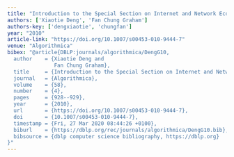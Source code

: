 ```yaml
---
title: "Introduction to the Special Section on Internet and Network Economics"
authors: ['Xiaotie Deng', 'Fan Chung Graham']
authors-key: ['dengxiaotie', 'chungfan']
year: "2010"
article-link: "https://doi.org/10.1007/s00453-010-9444-7"
venue: "Algorithmica"
bibex: "@article{DBLP:journals/algorithmica/DengG10,
  author    = {Xiaotie Deng and
               Fan Chung Graham},
  title     = {Introduction to the Special Section on Internet and Network Economics},
  journal   = {Algorithmica},
  volume    = {58},
  number    = {4},
  pages     = {928--929},
  year      = {2010},
  url       = {https://doi.org/10.1007/s00453-010-9444-7},
  doi       = {10.1007/s00453-010-9444-7},
  timestamp = {Fri, 27 Mar 2020 08:44:26 +0100},
  biburl    = {https://dblp.org/rec/journals/algorithmica/DengG10.bib},
  bibsource = {dblp computer science bibliography, https://dblp.org}
}"
---
```

